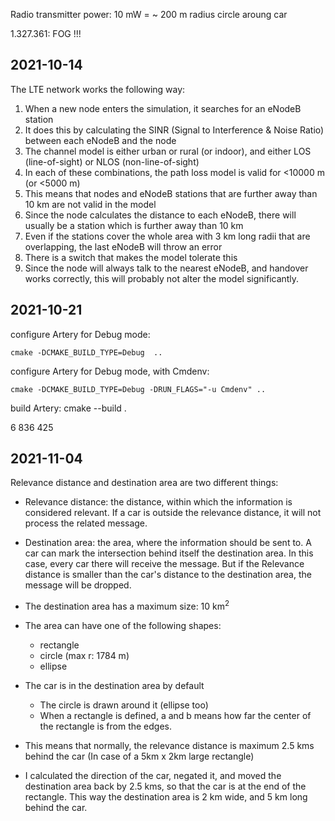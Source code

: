 Radio transmitter power: 10 mW = ~ 200 m radius circle aroung car

1.327.361: FOG !!!

## 2021-10-14

The LTE network works the following way:
1. When a new node enters the simulation, it searches for an eNodeB station
2. It does this by calculating the SINR (Signal to Interference & Noise Ratio) between each eNodeB and the node
3. The channel model is either urban or rural (or indoor), and either LOS (line-of-sight) or NLOS (non-line-of-sight)
4. In each of these combinations, the path loss model is valid for <10000 m (or <5000 m)
5. This means that nodes and eNodeB stations that are further away than 10 km are not valid in the model
6. Since the node calculates the distance to each eNodeB, there will usually be a station which is further away than 10 km
7. Even if the stations cover the whole area with 3 km long radii that are overlapping, the last eNodeB will throw an error
8. There is a switch that makes the model tolerate this
9. Since the node will always talk to the nearest eNodeB, and handover works correctly, this will probably not alter the model significantly.

## 2021-10-21

configure Artery for Debug mode:
```
cmake -DCMAKE_BUILD_TYPE=Debug  ..
```

configure Artery for Debug mode, with Cmdenv:
```
cmake -DCMAKE_BUILD_TYPE=Debug -DRUN_FLAGS="-u Cmdenv" ..
```

build Artery:
cmake --build .

6 836 425

## 2021-11-04

Relevance distance and destination area are two different things:
- Relevance distance: the distance, within which the information is
    considered relevant. If a car is outside the relevance distance,
    it will not process the related message.
- Destination area: the area, where the information should be sent to.
    A car can mark the intersection behind itself the destination area.
    In this case, every car there will receive the message. But if the
    Relevance distance is smaller than the car's distance to the destination
    area, the message will be dropped.

- The destination area has a maximum size: 10 km<sup>2</sup>
- The area can have one of the following shapes:
    + rectangle
    + circle (max r: 1784 m)
    + ellipse
- The car is in the destination area by default
    + The circle is drawn around it (ellipse too)
    + When a rectangle is defined, a and b means how far the center of
        the rectangle is from the edges.
- This means that normally, the relevance distance is maximum 2.5 kms behind
    the car (In case of a 5km x 2km large rectangle)
- I calculated the direction of the car, negated it, and moved the destination
    area back by 2.5 kms, so that the car is at the end of the rectangle.
    This way the destination area is 2 km wide, and 5 km long behind the car.
